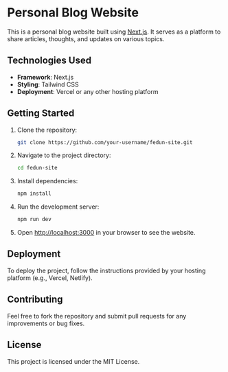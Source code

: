 # Personal Blog Website

This is a personal blog website built using [Next.js](https://nextjs.org/). It serves as a platform to share articles, thoughts, and updates on various topics.

## Technologies Used

- **Framework**: Next.js
- **Styling**: Tailwind CSS
- **Deployment**: Vercel or any other hosting platform

## Getting Started

1. Clone the repository:
   ```bash
   git clone https://github.com/your-username/fedun-site.git
   ```
2. Navigate to the project directory:
   ```bash
   cd fedun-site
   ```
3. Install dependencies:
   ```bash
   npm install
   ```
4. Run the development server:
   ```bash
   npm run dev
   ```
5. Open [http://localhost:3000](http://localhost:3000) in your browser to see the website.

## Deployment

To deploy the project, follow the instructions provided by your hosting platform (e.g., Vercel, Netlify).

## Contributing

Feel free to fork the repository and submit pull requests for any improvements or bug fixes.

## License

This project is licensed under the MIT License.